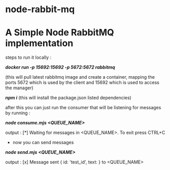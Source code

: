 # node-rabbit-mq
A Simple Node RabbitMQ implementation
=====================================

steps to run it locally :

***docker run -p 15692:15692 -p 5672:5672 rabbitmq***

(this will pull latest rabbitmq image and create a container, mapping the ports 5672 which is used by the client and 15692 which is used to access the manager)

***npm i***
(this will install the package.json listed dependencies)

after this you can just run the consumer that will be listening for messages by running :

***node consume.mjs <QUEUE_NAME>***

output :
[*] Waiting for messages in <QUEUE_NAME>. To exit press CTRL+C

* now you can send messages 

***node send.mjs <QUEUE_NAME> <MESSAGE>***

output :
 [x] Message sent { id: 'test_id', text: <MESSAGE> } to <QUEUE_NAME>
